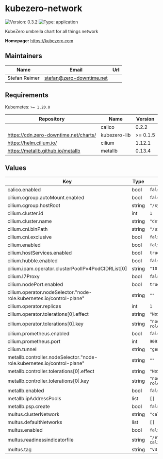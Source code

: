 # kubezero-network

![Version: 0.3.2](https://img.shields.io/badge/Version-0.3.2-informational?style=flat-square) ![Type: application](https://img.shields.io/badge/Type-application-informational?style=flat-square)

KubeZero umbrella chart for all things network

**Homepage:** <https://kubezero.com>

## Maintainers

| Name | Email | Url |
| ---- | ------ | --- |
| Stefan Reimer | <stefan@zero-downtime.net> |  |

## Requirements

Kubernetes: `>= 1.20.0`

| Repository | Name | Version |
|------------|------|---------|
|  | calico | 0.2.2 |
| https://cdn.zero-downtime.net/charts/ | kubezero-lib | >= 0.1.5 |
| https://helm.cilium.io/ | cilium | 1.12.1 |
| https://metallb.github.io/metallb | metallb | 0.13.4 |

## Values

| Key | Type | Default | Description |
|-----|------|---------|-------------|
| calico.enabled | bool | `false` |  |
| cilium.cgroup.autoMount.enabled | bool | `false` |  |
| cilium.cgroup.hostRoot | string | `"/sys/fs/cgroup"` |  |
| cilium.cluster.id | int | `1` |  |
| cilium.cluster.name | string | `"default"` |  |
| cilium.cni.binPath | string | `"/usr/libexec/cni"` |  |
| cilium.cni.exclusive | bool | `false` |  |
| cilium.enabled | bool | `false` |  |
| cilium.hostServices.enabled | bool | `true` |  |
| cilium.hubble.enabled | bool | `false` |  |
| cilium.ipam.operator.clusterPoolIPv4PodCIDRList[0] | string | `"10.0.0.0/16"` |  |
| cilium.l7Proxy | bool | `false` |  |
| cilium.nodePort.enabled | bool | `true` |  |
| cilium.operator.nodeSelector."node-role.kubernetes.io/control-plane" | string | `""` |  |
| cilium.operator.replicas | int | `1` |  |
| cilium.operator.tolerations[0].effect | string | `"NoSchedule"` |  |
| cilium.operator.tolerations[0].key | string | `"node-role.kubernetes.io/master"` |  |
| cilium.prometheus.enabled | bool | `false` |  |
| cilium.prometheus.port | int | `9091` |  |
| cilium.tunnel | string | `"geneve"` |  |
| metallb.controller.nodeSelector."node-role.kubernetes.io/control-plane" | string | `""` |  |
| metallb.controller.tolerations[0].effect | string | `"NoSchedule"` |  |
| metallb.controller.tolerations[0].key | string | `"node-role.kubernetes.io/master"` |  |
| metallb.enabled | bool | `false` |  |
| metallb.ipAddressPools | list | `[]` |  |
| metallb.psp.create | bool | `false` |  |
| multus.clusterNetwork | string | `"calico"` |  |
| multus.defaultNetworks | list | `[]` |  |
| multus.enabled | bool | `false` |  |
| multus.readinessindicatorfile | string | `"/etc/cni/net.d/10-calico.conflist"` |  |
| multus.tag | string | `"v3.9.1"` |  |
